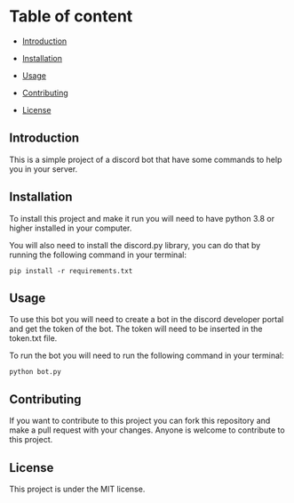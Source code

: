 # Table of content

- [Introduction](#introduction)

- [Installation](#installation)

- [Usage](#usage)

- [Contributing](#contributing)

- [License](#license)


## Introduction

This is a simple project of a discord bot that have some commands to help you in your server.

## Installation

To install this project and make it run you will need to have python 3.8 or higher installed in your computer.

You will also need to install the discord.py library, you can do that by running the following command in your terminal:

```pip install -r requirements.txt```

## Usage

To use this bot you will need to create a bot in the discord developer portal and get the token of the bot.
The token will need to be inserted in the token.txt file.

To run the bot you will need to run the following command in your terminal:

```python bot.py```

## Contributing

If you want to contribute to this project you can fork this repository and make a pull request with your changes.
Anyone is welcome to contribute to this project.

## License

This project is under the MIT license.